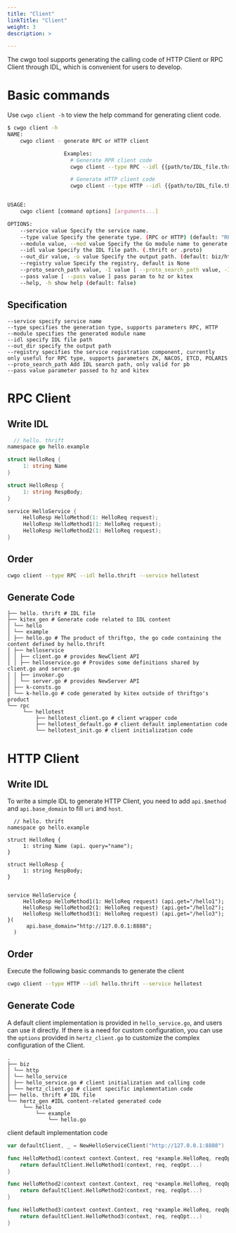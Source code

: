 ```yaml
---
title: "Client"
linkTitle: "Client"
weight: 3
description: >

---
```


The cwgo tool supports generating the calling code of HTTP Client or RPC Client through IDL, which is convenient for users to develop.

# Basic commands

Use `cwgo client -h` to view the help command for generating client code.

```sh
$ cwgo client -h
NAME:
    cwgo client - generate RPC or HTTP client

                  Examples:
                    # Generate RPR client code
                    cwgo client --type RPC --idl {{path/to/IDL_file.thrift}} --service {{svc_name}}

                    # Generate HTTP client code
                    cwgo client --type HTTP --idl {{path/to/IDL_file.thrift}} --service {{svc_name}}


USAGE:
    cwgo client [command options] [arguments...]

OPTIONS:
    --service value Specify the service name.
    --type value Specify the generate type. (RPC or HTTP) (default: "RPC")
    --module value, --mod value Specify the Go module name to generate go.mod.
    --idl value Specify the IDL file path. (.thrift or .proto)
    --out_dir value, -o value Specify the output path. (default: biz/http)
    --registry value Specify the registry, default is None
    --proto_search_path value, -I value [ --proto_search_path value, -I value ] Add an IDL search path for includes. (Valid only if idl is protobuf)
    --pass value [ --pass value ] pass param to hz or kitex
    --help, -h show help (default: false)
```

## Specification

```
--service specify service name
--type specifies the generation type, supports parameters RPC, HTTP
--module specifies the generated module name
--idl specify IDL file path
--out_dir specify the output path
--registry specifies the service registration component, currently only useful for RPC type, supports parameters ZK, NACOS, ETCD, POLARIS
--proto_search_path Add IDL search path, only valid for pb
--pass value parameter passed to hz and kitex
```

# RPC Client

## Write IDL

```go
  // hello. thrift
namespace go hello.example

struct HelloReq {
     1: string Name
}

struct HelloResp {
     1: string RespBody;
}

service HelloService {
     HelloResp HelloMethod(1: HelloReq request);
     HelloResp HelloMethod1(1: HelloReq request);
     HelloResp HelloMethod2(1: HelloReq request);
}
```

## Order

```sh
cwgo client --type RPC --idl hello.thrift --service hellotest
```

## Generate Code

```
├── hello. thrift # IDL file
├── kitex_gen # Generate code related to IDL content
│ └── hello
│ └── example
│ ├── hello.go # The product of thriftgo, the go code containing the content defined by hello.thrift
│ ├── helloservice
│ │ ├── client.go # provides NewClient API
│ │ ├── helloservice.go # Provides some definitions shared by client.go and server.go
│ │ ├── invoker.go
│ │ └── server.go # provides NewServer API
│ ├── k-consts.go
│ └── k-hello.go # code generated by kitex outside of thriftgo's product
└── rpc
     └── hellotest
         ├── hellotest_client.go # client wrapper code
         ├── hellotest_default.go # client default implementation code
         └── hellotest_init.go # client initialization code
```

# HTTP Client

## Write IDL

To write a simple IDL to generate HTTP Client, you need to add `api.$method` and `api.base_domain` to fill `uri` and `host`.

```thrift
  // hello. thrift
namespace go hello.example

struct HelloReq {
     1: string Name (api. query="name");
}

struct HelloResp {
     1: string RespBody;
}


service HelloService {
     HelloResp HelloMethod1(1: HelloReq request) (api.get="/hello1");
     HelloResp HelloMethod2(1: HelloReq request) (api.get="/hello2");
     HelloResp HelloMethod3(1: HelloReq request) (api.get="/hello3");
}(
      api.base_domain="http://127.0.0.1:8888";
  )
```

## Order

Execute the following basic commands to generate the client

```sh
cwgo client --type HTTP --idl hello.thrift --service hellotest
```

## Generate Code

A default client implementation is provided in `hello_service.go`, and users can use it directly. If there is a need for custom configuration, you can use the `options` provided in `hertz_client.go` to customize the complex configuration of the Client.

```
.
├── biz
│ └── http
│ └── hello_service
│ ├── hello_service.go # client initialization and calling code
│ └── hertz_client.go # client specific implementation code
├── hello. thrift # IDL file
└── hertz_gen #IDL content-related generated code
     └── hello
         └── example
             └── hello.go
```

client default implementation code

```go
var defaultClient, _ = NewHelloServiceClient("http://127.0.0.1:8888")

func HelloMethod1(context context.Context, req *example.HelloReq, reqOpt ...config.RequestOption) (resp *example.HelloResp, rawResponse *protocol.Response, err error) {
    return defaultClient.HelloMethod1(context, req, reqOpt...)
}

func HelloMethod2(context context.Context, req *example.HelloReq, reqOpt ...config.RequestOption) (resp *example.HelloResp, rawResponse *protocol.Response, err error) {
    return defaultClient.HelloMethod2(context, req, reqOpt...)
}

func HelloMethod3(context context.Context, req *example.HelloReq, reqOpt ...config.RequestOption) (resp *example.HelloResp, rawResponse *protocol.Response, err error) {
    return defaultClient.HelloMethod3(context, req, reqOpt...)
}
```
